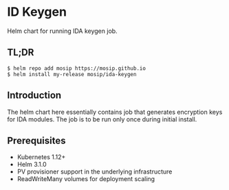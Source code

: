 # ID Keygen

Helm chart for running IDA keygen job.

## TL;DR

```console
$ helm repo add mosip https://mosip.github.io
$ helm install my-release mosip/ida-keygen
```

## Introduction

The helm chart here essentially contains job that generates encryption keys for IDA modules.  The job is to be run only once during initial install.

## Prerequisites

- Kubernetes 1.12+
- Helm 3.1.0
- PV provisioner support in the underlying infrastructure
- ReadWriteMany volumes for deployment scaling

